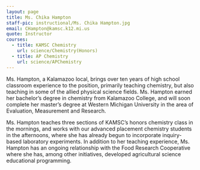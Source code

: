 ```yaml
---
layout: page
title: Ms. Chika Hampton
staff-pic: instructional/Ms. Chika Hampton.jpg
email: CHampton@kamsc.k12.mi.us
quote: Instructor
courses:
  - title: KAMSC Chemistry
    url: science/Chemistry(Honors)
  - title: AP Chemistry
    url: science/APChemistry
---
```

Ms. Hampton, a Kalamazoo local, brings over ten years of high school classroom experience to the position, primarily teaching chemistry, but also teaching in some of the allied physical science fields. Ms. Hampton earned her bachelor’s degree in chemistry from Kalamazoo College, and will soon complete her master’s degree at Western Michigan University in the area of Evaluation, Measurement and Research.

Ms. Hampton teaches three sections of KAMSC’s honors chemistry class in the mornings, and works with our advanced placement chemistry students in the afternoons, where she has already begun to incorporate inquiry-based laboratory experiments. In addition to her teaching experience, Ms. Hampton has an ongoing relationship with the Food Research Cooperative where she has, among other initiatives, developed agricultural science educational programming.
